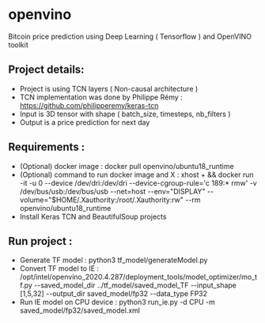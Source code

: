 # openvino
Bitcoin price prediction using Deep Learning ( Tensorflow ) and OpenVINO toolkit

## Project details:
- Project is using TCN layers ( Non-causal architecture ) 
- TCN implementation was done by Philippe Rémy : https://github.com/philipperemy/keras-tcn    
- Input is 3D tensor with shape ( batch_size, timesteps, nb_filters )
- Output is a price prediction for next day

## Requirements :
- (Optional) docker image : docker pull openvino/ubuntu18_runtime
- (Optional) command to run docker image and X : xhost + && docker run -it -u 0 --device /dev/dri:/dev/dri --device-cgroup-rule='c 189:* rmw' -v /dev/bus/usb:/dev/bus/usb --net=host --env="DISPLAY" --volume="$HOME/.Xauthority:/root/.Xauthority:rw" --rm openvino/ubuntu18_runtime
- Install Keras TCN and BeautifulSoup projects

## Run project :
- Generate TF model : python3 tf_model/generateModel.py
- Convert TF model to IE : /opt/intel/openvino_2020.4.287/deployment_tools/model_optimizer/mo_tf.py --saved_model_dir ../tf_model/saved_model_TF --input_shape [1,5,32] --output_dir saved_model/fp32 --data_type FP32
- Run IE model on CPU device : python3 run_ie.py -d CPU -m saved_model/fp32/saved_model.xml 


